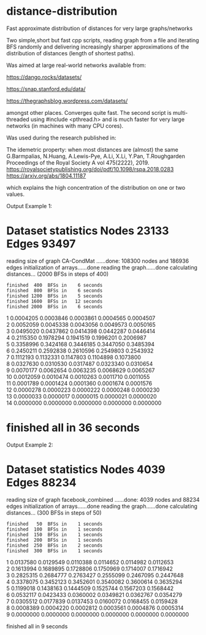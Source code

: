 # distance-distribution
Fast approximate distribution of distances for very large graphs/networks

Two simple,short but fast cpp scripts, reading graph from a file and iterating BFS randomly and delivering increasingly sharper  approximations of the distribution of distances (length of shortest paths). 

Was aimed at large real-world networks available from:

https://dango.rocks/datasets/

https://snap.stanford.edu/data/

https://thegraphsblog.wordpress.com/datasets/

amongst other places. Converges quite fast. The second script is multi-threaded using #include <pthread.h>
and is much faster for very large networks (in machines with many CPU cores).

Was used during the research published in:

The idemetric property: when most distances are (almost) the same
G.Barmpalias, N.Huang, A.Lewis-Pye, A.Li, X.Li, Y.Pan, T.Roughgarden
Proceedings of the Royal Society A vol 475(2222), 2019. 
https://royalsocietypublishing.org/doi/pdf/10.1098/rspa.2018.0283
https://arxiv.org/abs/1804.11187

which explains the high concentration of the distribution on one or two values.

Output Example 1:

Dataset statistics
Nodes	23133
Edges	93497
=======================================================================

reading size of graph CA-CondMat ......done: 108300 nodes and 186936 edges
initialization of arrays......done
reading the graph......done
calculating distances... (2000 BFSs in steps of 400)

	finished  400  BFSs in    6 seconds
	finished  800  BFSs in    6 seconds
	finished 1200  BFSs in    5 seconds
	finished 1600  BFSs in   12 seconds
	finished 2000  BFSs in    6 seconds

  1     0.0004205    0.0003846    0.0003861    0.0004565    0.0004507  
  2     0.0052059    0.0045338    0.0043056    0.0049573    0.0050165  
  3     0.0495020    0.0437862    0.0414398    0.0442287    0.0446414  
  4     0.2115350    0.1978294    0.1941519    0.1996201    0.2006987  
  5     0.3358996    0.3424168    0.3446185    0.3447050    0.3485394  
  6     0.2450211    0.2592838    0.2610596    0.2549803    0.2543932  
  7     0.1112193    0.1132331    0.1147803    0.1104898    0.1073800  
  8     0.0327630    0.0310530    0.0317487    0.0323340    0.0310654  
  9     0.0070177    0.0062654    0.0063235    0.0068629    0.0065267  
 10     0.0012059    0.0010474    0.0010263    0.0011710    0.0011055  
 11     0.0001789    0.0001424    0.0001360    0.0001674    0.0001576  
 12     0.0000278    0.0000223    0.0000222    0.0000248    0.0000230  
 13     0.0000033    0.0000017    0.0000015    0.0000021    0.0000020  
 14     0.0000000    0.0000000    0.0000000    0.0000000    0.0000000  

finished all in 36 seconds
===============================================================================

Output Example 2:

Dataset statistics
Nodes	4039
Edges	88234
===============================================================================
reading size of graph facebook_combined ......done: 4039 nodes and 88234 edges
initialization of arrays......done
reading the graph......done
calculating distances... (300 BFSs in steps of 50)

	finished   50  BFSs in    1 seconds
	finished  100  BFSs in    1 seconds
	finished  150  BFSs in    1 seconds
	finished  200  BFSs in    1 seconds
	finished  250  BFSs in    2 seconds
	finished  300  BFSs in    1 seconds

  1     0.0137580    0.0129549    0.0110388    0.0114652    0.0114982    0.0112653  
  2     0.1613994    0.1689895    0.1728806    0.1750969    0.1714007    0.1716942  
  3     0.2825315    0.2684777    0.2763427    0.2555099    0.2467095    0.2447648  
  4     0.3378075    0.3452123    0.3452601    0.3540082    0.3600614    0.3635294  
  5     0.1199018    0.1438163    0.1444509    0.1525744    0.1567203    0.1568442  
  6     0.0532117    0.0423433    0.0360002    0.0349821    0.0362767    0.0354279  
  7     0.0305512    0.0177839    0.0137453    0.0160072    0.0168455    0.0159428  
  8     0.0008389    0.0004220    0.0002812    0.0003561    0.0004876    0.0005314  
  9     0.0000000    0.0000000    0.0000000    0.0000000    0.0000000    0.0000000  

finished all in 9 seconds
